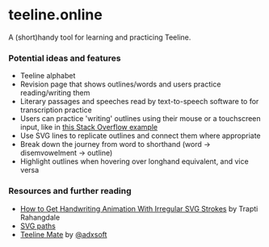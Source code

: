 # teeline.online

A (short)handy tool for learning and practicing Teeline.

### Potential ideas and features

- Teeline alphabet
- Revision page that shows outlines/words and users practice reading/writing them
- Literary passages and speeches read by text-to-speech software to for transcription practice
- Users can practice 'writing' outlines using their mouse or a touchscreen input, like in [this Stack Overflow example](https://stackoverflow.com/questions/39050460/drawing-on-canvas-using-touchscreen-devices)
- Use SVG lines to replicate outlines and connect them where appropriate
- Break down the journey from word to shorthand (word -> disemvowelment -> outline)
- Highlight outlines when hovering over longhand equivalent, and vice versa

### Resources and further reading

- [How to Get Handwriting Animation With Irregular SVG Strokes](https://css-tricks.com/how-to-get-handwriting-animation-with-irregular-svg-strokes/) by Trapti Rahangdale
- [SVG paths](https://developer.mozilla.org/en-US/docs/Web/SVG/Tutorial/Paths)
- [Teeline Mate](https://github.com/adxsoft/TeelineMate) by [@adxsoft](https://github.com/adxsoft)
